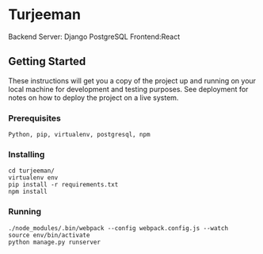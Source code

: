 # Turjeeman

Backend Server: Django PostgreSQL Frontend:React

## Getting Started

These instructions will get you a copy of the project up and running on your local machine for development and testing purposes. See deployment for notes on how to deploy the project on a live system.

### Prerequisites

```
Python, pip, virtualenv, postgresql, npm
```

### Installing


```
cd turjeeman/
virtualenv env
pip install -r requirements.txt
npm install
```
### Running

```
./node_modules/.bin/webpack --config webpack.config.js --watch
source env/bin/activate
python manage.py runserver
```
